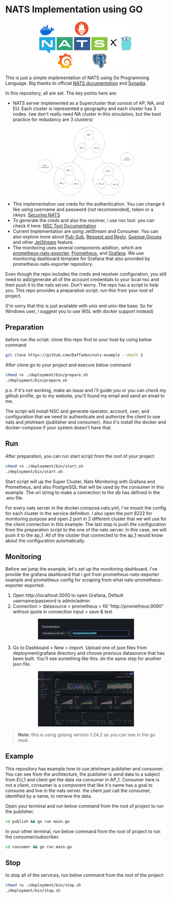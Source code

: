 # NATS Implementation using GO

<p align="center">
  <img src="assets/nats-example.png" width="300" alt="NATS Logo">
</p>

This is just a simple implementation of NATS using Go Programming Language. Big thanks to official [NATS documentation](https://docs.nats.io/nats-concepts/overview) and [Synadia](https://github.com/synadia-io).

In this repository, all are set. The key points here are:

- NATS server implemented as a Supercluster that consist of AP, NA, and EU. Each cluster is represented a geography and each cluster has 3 nodes. (we don't really need NA cluster in this simulation, but the best practice for redudancy are 3 clusters)

<p align="center">
  <img src="assets/nats-architecture.png" width="300" alt="NATS Logo">
</p>

- This implementation use creds for the authentication. You can change it like using username and password (not recommended), token or a nkeys. [Securing NATS](https://docs.nats.io/running-a-nats-service/configuration/securing_nats/auth_intro)
- To generate the creds and also the resolver, i use nsc tool. you can check it here: [NSC Tool Documentation](https://docs.nats.io/using-nats/nats-tools/nsc)
- Current Implementation are using JetStream and Consumer. You can also explore more about [Pub-Sub](https://docs.nats.io/nats-concepts/core-nats/pubsub), [Request and Reply](https://docs.nats.io/nats-concepts/core-nats/reqreply), [Queque Groups](https://docs.nats.io/nats-concepts/core-nats/reqreply) and other [JetStream](https://docs.nats.io/nats-concepts/jetstream) feature.
- The monitoring uses several components addition, which are [prometheus-nats-exporter](https://github.com/nats-io/prometheus-nats-exporter), [Prometheus](https://prometheus.io/), and [Grafana](https://grafana.com/). We use monitoring dashboard template for Grafana that also provided by prometheus-nats-exporter repository.

Even though the repo includes the creds and resolver configuration, you still need to add/generate all of the account credentials to your local nsc and then push it to the nats server. Don't worry. The repo has a script to help you. This repo provides a preparation script. run this from your root of project.

(I'm sorry that this is just available with unix and unix-like base. So for Windows user, i suggest you to use WSL with docker support instead)



## Preparation

before run the script. clone this repo first to your host by using below command

```bash
git clone https://github.com/Daffadon/nats-example --depth 1
```

After clone go to your project and execure below command

```bash
chmod +x ./deployment/bin/prepare.sh
./deployment/bin/prepare.sh
```

p.s. if it's not working, make an issue and i'll guide you or you can check my github profile, go to my website, you'll found my email and send an email to me.

The script will install NSC and generate operator, account, user, and configuration that we need to authenticate and authorize the client to use nats and jetstream (publisher and consumer). Also it's install the docker and docker-compose if your system doesn't have that.

## Run

After preparation, you can run start script from the root of your project.

```bash
chmod +x ./deployment/bin/start.sh
./deployment/bin/start.sh
```

Start script will up the Super Cluster, Nats Monitoring with Grafana and Prometheus, and also PostgreSQL that will be used by the consumer in this example. The url string to make a connection to the db has defined in the .env file.

For every nats server in the docker.compose.nats.yml, i've mount the config for each cluster in the service definition. I also open the port 8222 for monitoring purpose and open 2 port in 2 different cluster that we will use for the client connection in this example. The last step is push the configuration from the preparation script to the one of the nats server. In this case, we will push it to the ap_1. All of the cluster that connected to the ap_1 would know about the configuration automatically.

## Monitoring

Before we jump the example, let's set up the monitoring dashboard. I've provide the grafana dashboard that i got from prometheus-nats-exporter example and prometheus config for scraping from what nats-prometheus-exporter exported.

1. Open http://localhost:3000 to open Grafana, Default username/password is admin/admin
2. Connection > datasource > prometheus > fill "http://prometheus:9090" without quote in connection input > save & test

<p align="center">
  <img src="assets/prom-connection.png" width="300" alt="NATS Logo">
</p>

3. Go to Dashboard > New > import. Upload one of json files from deployment/grafana directory and choose previous datasource that has been built. You'll see something like this. do the same step for another json file.

<p align="center">
  <img src="assets/grafana-example.png" width="300" alt="NATS Logo">
</p>

> **Note:** this is using golang version 1.24.2 as you can see in the go mod.

## Example

This repository has example how to use jetstream publisher and consumer. You can see from the architecture, the publisher is send data to a subject from EU_1 and client get the data via consumer in AP_1. Consumer here is not a client, consumer is a component that like it's name has a goal to consume and live in the nats server. the client just call the consumer, identified by a name, to retrieve the data.

Open your terminal and run below command from the root of project to run the publisher.

```bash
cd publish && go run main.go
```

In your other terminal, run below command from the root of project to run the consumer/subscriber.

```bash
cd consumer && go run main.go
```

## Stop

to stop all of the services, run below command from the root of the project:

```bash
chmod +x ./deployment/bin/stop.sh
./deployment/bin/stop.sh
```

